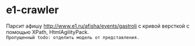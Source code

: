 e1-crawler
==========

Парсит афишу http://www.e1.ru/afisha/events/gastroli с кривой версткой с помощью XPath, HtmlAgilityPack.<br>
`Пропущенный todo: отделить модель от представления.`
